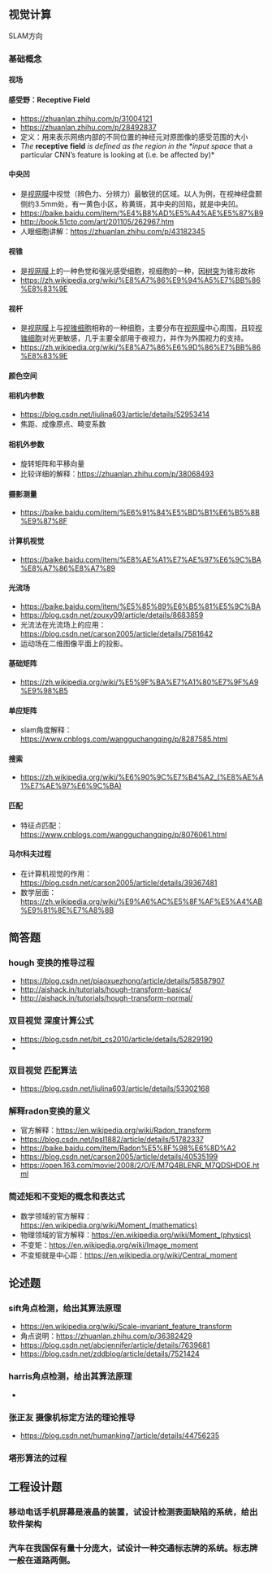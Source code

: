 ## 视觉计算

SLAM方向

### 基础概念

#### 视场

#### 感受野：Receptive Field

- https://zhuanlan.zhihu.com/p/31004121
- https://zhuanlan.zhihu.com/p/28492837
- 定义：用来表示网络内部的不同位置的神经元对原图像的感受范围的大小
- *The* **receptive field** *is defined as the region in the \**input space** that a particular CNN’s feature is looking at (i.e. be affected by)*

#### 中央凹 

- 是[视网膜](https://baike.baidu.com/item/%E8%A7%86%E7%BD%91%E8%86%9C/456756)中视觉（辨色力、分辨力）最敏锐的区域。以人为例，在视神经盘颞侧约3.5mm处，有一黄色小区，称黄斑，其中央的凹陷，就是中央凹。
- https://baike.baidu.com/item/%E4%B8%AD%E5%A4%AE%E5%87%B9
- http://book.51cto.com/art/201105/262967.htm
- 人眼细胞讲解：https://zhuanlan.zhihu.com/p/43182345

#### 视锥

- 是[视网膜](https://zh.wikipedia.org/wiki/%E8%A7%86%E7%BD%91%E8%86%9C)上的一种色觉和强光感受细胞，视细胞的一种，因[树突](https://zh.wikipedia.org/wiki/%E6%A0%91%E7%AA%81)为锥形故称
- https://zh.wikipedia.org/wiki/%E8%A7%86%E9%94%A5%E7%BB%86%E8%83%9E

#### 视杆

- 是[视网膜](https://zh.wikipedia.org/wiki/%E8%A7%86%E7%BD%91%E8%86%9C)上与[视锥细胞](https://zh.wikipedia.org/wiki/%E8%A7%86%E9%94%A5%E7%BB%86%E8%83%9E)相称的一种细胞，主要分布在[视网膜](https://zh.wikipedia.org/wiki/%E8%A7%86%E7%BD%91%E8%86%9C)中心周围，且较[视锥细胞](https://zh.wikipedia.org/wiki/%E8%A7%86%E9%94%A5%E7%BB%86%E8%83%9E)对光更敏感，几乎主要全部用于夜视力，并作为外围视力的支持。
- https://zh.wikipedia.org/wiki/%E8%A7%86%E6%9D%86%E7%BB%86%E8%83%9E

#### 颜色空间

#### 

#### 相机内参数

- https://blog.csdn.net/liulina603/article/details/52953414
- 焦距、成像原点、畸变系数

#### 相机外参数

- 旋转矩阵和平移向量
- 比较详细的解释：https://zhuanlan.zhihu.com/p/38068493

#### 摄影测量

- https://baike.baidu.com/item/%E6%91%84%E5%BD%B1%E6%B5%8B%E9%87%8F

#### 计算机视觉

- https://baike.baidu.com/item/%E8%AE%A1%E7%AE%97%E6%9C%BA%E8%A7%86%E8%A7%89

#### 光流场

- https://baike.baidu.com/item/%E5%85%89%E6%B5%81%E5%9C%BA
- https://blog.csdn.net/zouxy09/article/details/8683859
- 光流法在光流场上的应用：https://blog.csdn.net/carson2005/article/details/7581642
- 运动场在二维图像平面上的投影。

#### 基础矩阵

- https://zh.wikipedia.org/wiki/%E5%9F%BA%E7%A1%80%E7%9F%A9%E9%98%B5

#### 单应矩阵

- slam角度解释：https://www.cnblogs.com/wangguchangqing/p/8287585.html

#### 搜索

- https://zh.wikipedia.org/wiki/%E6%90%9C%E7%B4%A2_(%E8%AE%A1%E7%AE%97%E6%9C%BA)

#### 匹配

- 特征点匹配：https://www.cnblogs.com/wangguchangqing/p/8076061.html

#### 马尔科夫过程

- 在计算机视觉的作用：https://blog.csdn.net/carson2005/article/details/39367481
- 数学层面：https://zh.wikipedia.org/wiki/%E9%A6%AC%E5%8F%AF%E5%A4%AB%E9%81%8E%E7%A8%8B



## 简答题

### hough 变换的推导过程

- https://blog.csdn.net/piaoxuezhong/article/details/58587907
- http://aishack.in/tutorials/hough-transform-basics/
- http://aishack.in/tutorials/hough-transform-normal/



### 双目视觉 深度计算公式

- https://blog.csdn.net/bit_cs2010/article/details/52829190
- 

### 双目视觉 匹配算法

- https://blog.csdn.net/liulina603/article/details/53302168

### 解释radon变换的意义

- 官方解释：https://en.wikipedia.org/wiki/Radon_transform
- https://blog.csdn.net/lpsl1882/article/details/51782337
- https://baike.baidu.com/item/Radon%E5%8F%98%E6%8D%A2
- https://blog.csdn.net/carson2005/article/details/40535199
- https://open.163.com/movie/2008/2/O/E/M7Q4BLENR_M7QDSHDOE.html



### 简述矩和不变矩的概念和表达式

- 数学领域的官方解释：https://en.wikipedia.org/wiki/Moment_(mathematics)
- 物理领域的官方解释：https://en.wikipedia.org/wiki/Moment_(physics)
- 不变矩：https://en.wikipedia.org/wiki/Image_moment
- 不变矩就是中心距：https://en.wikipedia.org/wiki/Central_moment

## 论述题

### sift角点检测，给出其算法原理

- https://en.wikipedia.org/wiki/Scale-invariant_feature_transform
- 角点说明：https://zhuanlan.zhihu.com/p/36382429
- https://blog.csdn.net/abcjennifer/article/details/7639681
- https://blog.csdn.net/zddblog/article/details/7521424

### harris角点检测，给出其算法原理

- 

### 张正友 摄像机标定方法的理论推导

- https://blog.csdn.net/humanking7/article/details/44756235



### 塔形算法的过程



## 工程设计题

### 移动电话手机屏幕是液晶的装置，试设计检测表面缺陷的系统，给出软件架构

### 汽车在我国保有量十分庞大，试设计一种交通标志牌的系统。标志牌一般在道路两侧。